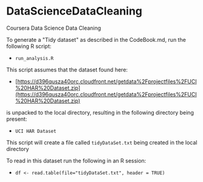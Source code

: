 # DataScienceDataCleaning
Coursera Data Science Data Cleaning

To generate a "Tidy dataset" as described in the CodeBook.md, run the following R script:

 * `run_analysis.R`

This script assumes that the dataset found here:

 * [https://d396qusza40orc.cloudfront.net/getdata%2Fprojectfiles%2FUCI%20HAR%20Dataset.zip](https://d396qusza40orc.cloudfront.net/getdata%2Fprojectfiles%2FUCI%20HAR%20Dataset.zip)

is unpacked to the local directory, resulting in the following directory being present:

 * `UCI HAR Dataset`

This script will create a file called `tidyDataSet.txt` being created in the local directory

To read in this dataset run the following in an R session:

 * `df <- read.table(file="tidyDataSet.txt", header = TRUE)`

